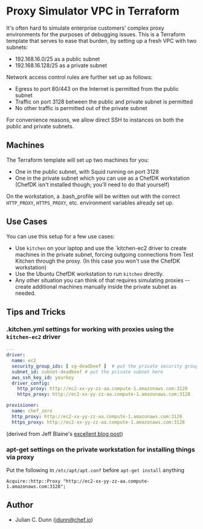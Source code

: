 # Proxy Simulator VPC in Terraform

It's often hard to simulate enterprise customers' complex proxy environments
for the purposes of debugging issues. This is a Terraform template that serves
to ease that burden, by setting up a fresh VPC with two subnets:
 
* 192.168.16.0/25 as a public subnet
* 192.168.16.128/25 as a private subnet

Network access control rules are further set up as follows:

* Egress to port 80/443 on the Internet is permitted from the public subnet
* Traffic on port 3128 between the public and private subnet is permitted
* No other traffic is permitted out of the private subnet

For convenience reasons, we allow direct SSH to instances on both the public
and private subnets.

## Machines

The Terraform template will set up two machines for you:

* One in the public subnet, with Squid running on port 3128
* One in the private subnet which you can use as a ChefDK workstation
  (ChefDK isn't installed though; you'll need to do that yourself)

On the workstation, a .bash_profile will be written out with the correct
`HTTP_PROXY`, `HTTPS_PROXY`, etc. environment variables already set up.

## Use Cases

You can use this setup for a few use cases:

* Use `kitchen` on your laptop and use the `kitchen-ec2 driver to create
  machines in the private subnet, forcing outgoing connections from Test
  Kitchen through the proxy. (In this case you won't use the ChefDK
  workstation)
* Use the Ubuntu ChefDK workstation to run `kitchen` directly.
* Any other situation you can think of that requires simulating proxies --
  create additional machines manually inside the private subnet as needed.

## Tips and Tricks

### .kitchen.yml settings for working with proxies using the `kitchen-ec2` driver

```yaml
---
driver:
  name: ec2
  security_group_ids: [ sg-deadbeef ]  # put the private security group here
  subnet_id: subnet-deadbeef # put the private subnet here
  aws_ssh_key_id: yourkey
  driver_config:
    http_proxy: http://ec2-xx-yy-zz-aa.compute-1.amazonaws.com:3128
    https_proxy: http://ec2-xx-yy-zz-aa.compute-1.amazonaws.com:3128

provisioner:
  name: chef_zero
  http_proxy: http://ec2-xx-yy-zz-aa.compute-1.amazonaws.com:3128
  https_proxy: http://ec2-xx-yy-zz-aa.compute-1.amazonaws.com:3128
```

(derived from Jeff Blaine's [excellent blog post](http://www.kickflop.net/blog/2015/10/28/using-test-kitchen-and-kitchen-vagrant-behind-an-http-proxy/))

### apt-get settings on the private workstation for installing things via proxy

Put the following in `/etc/apt/apt.conf` before `apt-get install` anything

```
Acquire::http::Proxy "http://ec2-xx-yy-zz-aa.compute-1.amazonaws.com:3128";
```

## Author

* Julian C. Dunn (<jdunn@chef.io>)
